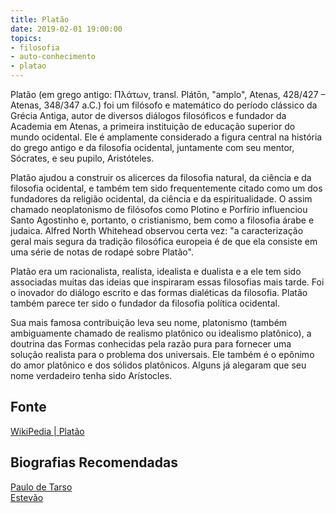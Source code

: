 ```yaml
---
title: Platão
date: 2019-02-01 19:00:00
topics: 
- filosofia
- auto-conhecimento
- platao
---
```


Platão (em grego antigo: Πλάτων, transl. Plátōn, "amplo", Atenas,
428/427 – Atenas, 348/347 a.C.) foi um filósofo e matemático do período
clássico da Grécia Antiga, autor de diversos diálogos filosóficos e fundador da
Academia em Atenas, a primeira instituição de educação superior do mundo
ocidental. Ele é amplamente considerado a figura central na história do grego
antigo e da filosofia ocidental, juntamente com seu mentor, Sócrates, e seu
pupilo, Aristóteles. 

Platão ajudou a construir os alicerces da filosofia natural, da ciência e da
filosofia ocidental, e também tem sido frequentemente citado como um dos
fundadores da religião ocidental, da ciência e da espiritualidade. O assim
chamado neoplatonismo de filósofos como Plotino e Porfírio influenciou Santo
Agostinho e, portanto, o cristianismo, bem como a filosofia árabe e judaica.
Alfred North Whitehead observou certa vez: "a caracterização geral mais segura
da tradição filosófica europeia é de que ela consiste em uma série de notas de
rodapé sobre Platão".

Platão era um racionalista, realista, idealista e dualista e a ele tem sido
associadas muitas das ideias que inspiraram essas filosofias mais tarde. Foi
o inovador do diálogo escrito e das formas dialéticas da filosofia. Platão
também parece ter sido o fundador da filosofia política ocidental. 

Sua mais famosa contribuição leva seu nome, platonismo (também ambiguamente
chamado de realismo platônico ou idealismo platônico), a doutrina das Formas
conhecidas pela razão pura para fornecer uma solução realista para o problema
dos universais. Ele também é o epônimo do amor platônico e dos sólidos
platônicos.  Alguns já alegaram que seu nome verdadeiro tenha sido Arístocles.

## Fonte
[WikiPedia | Platão](https://pt.wikipedia.org/wiki/Plat%C3%A3o)

## Biografias Recomendadas
[Paulo de Tarso](../paulo-de-tarso)  
[Estevão](../estevao)

